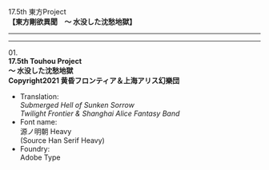 17.5th 東方Project  
**【東方剛欲異聞　～ 水没した沈愁地獄】**

---  
---

01\.  
**17.5th Touhou Project**  
**～ 水没した沈愁地獄**  
**Copyright2021 黄昏フロンティア＆上海アリス幻樂団**
  - Translation:  
*Submerged Hell of Sunken Sorrow*  
*Twilight Frontier & Shanghai Alice Fantasy Band*
  - Font name:  
源ノ明朝 Heavy  
(Source Han Serif Heavy)
  - Foundry:  
Adobe Type
